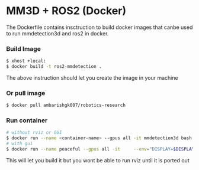 # MM3D + ROS2 (Docker)
The Dockerfile contains insctruction to build docker images that canbe used to run mmdetection3d and ros2 in docker. 
### Build Image
```bash
$ xhost +local:
$ docker build -t ros2-mmdetection .
```
The above instruction should let you create the image in your machine

### Or pull image
```bash
$ docker pull ambarishgk007/robotics-research 
```
### Run container
```bash
# without rviz or GUI
$ docker run --name <container-name> --gpus all -it mmdetection3d bash
# with gui
$ docker run --name peaceful --gpus all -it     --env="DISPLAY=$DISPLAY"     --env="QT_X11_NO_MITSHM=1"     --volume="/tmp/.X11-unix:/tmp/.X11-unix:rw"     mmdetect bash
```

This will let you build it but you wont be able to run rviz until it is ported out